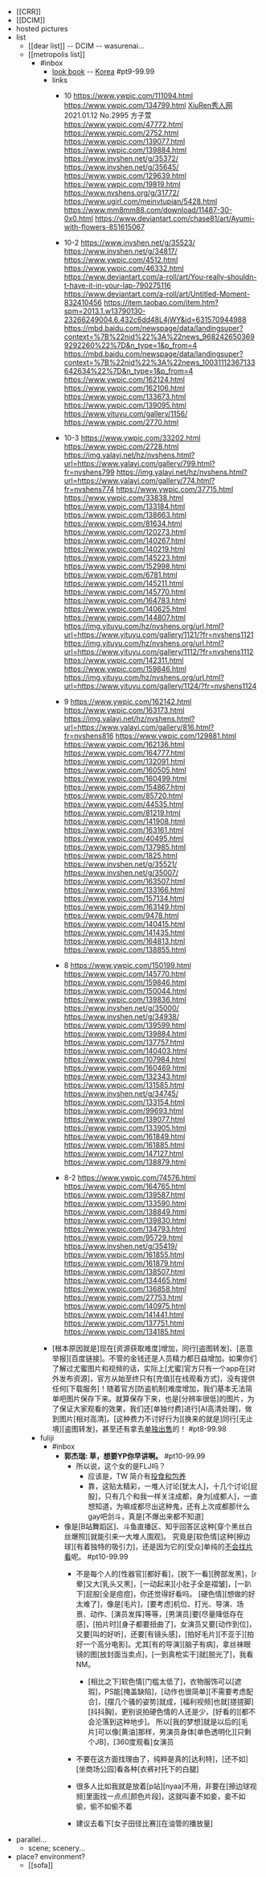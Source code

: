 - [[CRR]]
- [[DCIM]]
- hosted pictures
- list
    - [[dear list]] -- DCIM -- wasurenai...
    - [[metropolis list]]
        - #inbox
            - [look book](https://www.youtube.com/channel/UCWXMWO6UTvjQQa_VealK1BA) -- [Korea](https://bbs.saraba1st.com/2b/thread-1999660-2-1.html) #pt9-99.99
            - links
                - 10
https://www.ywpic.com/111094.html
https://www.ywpic.com/134799.html
[XiuRen秀人网](https://www.ywpic.com/141325.html) 2021.01.12 No.2995 方子萱
https://www.ywpic.com/47772.html
https://www.ywpic.com/2752.html
https://www.ywpic.com/139077.html
https://www.ywpic.com/139884.html
https://www.invshen.net/g/35372/
https://www.invshen.net/g/35645/
https://www.ywpic.com/129639.html
https://www.ywpic.com/19819.html
https://www.nvshens.org/g/31772/
https://www.ugirl.com/meinvtupian/5428.html
https://www.mm8mm88.com/download/11487-30-0x0.html
https://www.deviantart.com/chase81/art/Ayumi-with-flowers-851615067
                - 10-2
https://www.invshen.net/g/35523/
https://www.invshen.net/g/34817/
https://www.ywpic.com/4512.html
https://www.ywpic.com/46332.html
https://www.deviantart.com/a-roll/art/You-really-shouldn-t-have-it-in-your-lap-790275116
https://www.deviantart.com/a-roll/art/Untitled-Moment-832410456
https://item.taobao.com/item.htm?spm=2013.1.w13790130-23266249004.6.432c6dd48L4jWY&id=631570944988
https://mbd.baidu.com/newspage/data/landingsuper?context=%7B%22nid%22%3A%22news_9682426503699292260%22%7D&n_type=1&p_from=4
https://mbd.baidu.com/newspage/data/landingsuper?context=%7B%22nid%22%3A%22news_10031112367133642634%22%7D&n_type=1&p_from=4
https://www.ywpic.com/162124.html
https://www.ywpic.com/162106.html
https://www.ywpic.com/133673.html
https://www.ywpic.com/139095.html
https://www.yituyu.com/gallery/1156/
https://www.ywpic.com/2770.html

                - 10-3
https://www.ywpic.com/33202.html
https://www.ywpic.com/2728.html
https://img.yalayi.net/hz/nvshens.html?url=https://www.yalayi.com/gallery/799.html?fr=nvshens799
https://img.yalayi.net/hz/nvshens.html?url=https://www.yalayi.com/gallery/774.html?fr=nvshens774
https://www.ywpic.com/37715.html
https://www.ywpic.com/33838.html
https://www.ywpic.com/133184.html
https://www.ywpic.com/138663.html
https://www.ywpic.com/81634.html
https://www.ywpic.com/120273.html
https://www.ywpic.com/140267.html
https://www.ywpic.com/140219.html
https://www.ywpic.com/145223.html
https://www.ywpic.com/152998.html
https://www.ywpic.com/6781.html
https://www.ywpic.com/145211.html
https://www.ywpic.com/145770.html
https://www.ywpic.com/164783.html
https://www.ywpic.com/140625.html
https://www.ywpic.com/144807.html
https://img.yituyu.com/hz/nvshens.org/url.html?url=https://www.yituyu.com/gallery/1121/?fr=nvshens1121
https://img.yituyu.com/hz/nvshens.org/url.html?url=https://www.yituyu.com/gallery/1112/?fr=nvshens1112
https://www.ywpic.com/142311.html
https://www.ywpic.com/159846.html
https://img.yituyu.com/hz/nvshens.org/url.html?url=https://www.yituyu.com/gallery/1124/?fr=nvshens1124
                - 9
https://www.ywpic.com/162142.html
https://www.ywpic.com/163173.html
https://img.yalayi.net/hz/nvshens.html?url=https://www.yalayi.com/gallery/816.html?fr=nvshens816
https://www.ywpic.com/129881.html
https://www.ywpic.com/162136.html
https://www.ywpic.com/164777.html
https://www.ywpic.com/132091.html
https://www.ywpic.com/160505.html
https://www.ywpic.com/160499.html
https://www.ywpic.com/154867.html
https://www.ywpic.com/85720.html
https://www.ywpic.com/44535.html
https://www.ywpic.com/81219.html
https://www.ywpic.com/141908.html
https://www.ywpic.com/163161.html
https://www.ywpic.com/40495.html
https://www.ywpic.com/137985.html
https://www.ywpic.com/1825.html
https://www.invshen.net/g/35521/
https://www.invshen.net/g/35007/
https://www.ywpic.com/163507.html
https://www.ywpic.com/133166.html
https://www.ywpic.com/157134.html
https://www.ywpic.com/163149.html
https://www.ywpic.com/9478.html
https://www.ywpic.com/140415.html
https://www.ywpic.com/141435.html
https://www.ywpic.com/164813.html
https://www.ywpic.com/138855.html
                - 8
https://www.ywpic.com/150199.html
https://www.ywpic.com/145770.html
https://www.ywpic.com/159846.html
https://www.ywpic.com/150044.html
https://www.ywpic.com/139836.html
https://www.invshen.net/g/35000/
https://www.invshen.net/g/34938/
https://www.ywpic.com/139599.html
https://www.ywpic.com/139884.html
https://www.ywpic.com/137757.html
https://www.ywpic.com/140403.html
https://www.ywpic.com/107984.html
https://www.ywpic.com/160469.html
https://www.ywpic.com/132343.html
https://www.ywpic.com/131585.html
https://www.invshen.net/g/34745/
https://www.ywpic.com/133154.html
https://www.ywpic.com/99693.html
https://www.ywpic.com/139077.html
https://www.ywpic.com/133905.html
https://www.ywpic.com/161849.html
https://www.ywpic.com/161885.html
https://www.ywpic.com/147127.html
https://www.ywpic.com/138879.html
                - 8-2
https://www.ywpic.com/74576.html
https://www.ywpic.com/164765.html
https://www.ywpic.com/139587.html
https://www.ywpic.com/133590.html
https://www.ywpic.com/138849.html
https://www.ywpic.com/139830.html
https://www.ywpic.com/134793.html
https://www.ywpic.com/95729.html
https://www.invshen.net/g/35419/
https://www.ywpic.com/161855.html
https://www.ywpic.com/161879.html
https://www.ywpic.com/138507.html
https://www.ywpic.com/134465.html
https://www.ywpic.com/136858.html
https://www.ywpic.com/27753.html
https://www.ywpic.com/140975.html
https://www.ywpic.com/141441.html
https://www.ywpic.com/137751.html
https://www.ywpic.com/134185.html
            - [根本原因就是]现在[资源获取难度]增加，同行[盗图转发]、[恶意举报][百度链接]。不管的金钱还是人员精力都日益增加。如果你们了解过尤蜜图片和视频的话，实际上[尤蜜]官方只有一个app在[对外发布资源]，官方从始至终只有[充值][在线观看方式]，没有提供任何[下载服务]！随着官方[防盗机制]难度增加，我们基本无法简单吧图片保存下来。就算保存下来，也是[分辨率很低]的图片，为了保证大家观看的效果，我们还[单独付费]进行[AI高清处理]，做到图片[相对高清]。[这种费力不讨好行为][换来的就是]同行[无止境][盗图转发]，甚至还有拿去[单独出售](https://www.ywpic.com/164142.html)的！ #pt8-99.98
        - fuliji
            - #inbox
                - **郭杰瑞: 草，想要YP你早讲啊。** #pt10-99.99
                    - 所以说，这个女的是FLJ吗？
                        - 应该是，TW 简介有[投食和包养](https://bbs.saraba1st.com/2b/forum.php?mod=viewthread&tid=2000552&extra=page%3D1%26filter%3Dtypeid%26typeid%3D139&page=5)
                        - 靠，这贴太精彩，一堆人讨论[犹太人]，十几个讨论[屁股]，只有几个和我一样关注成都，身为[成都人]，一直想知道，为嘛成都尽出这种鬼，还有上次成都那什么gay吧剑斗，真是[不爆出来都不知道]
                - 像是[B站舞蹈区]、斗鱼直播区、知乎回答区这种[穿个黑丝白丝爆照][就能引来一大堆人围观]。
究竟是[软色情]这种[擦边球][有着独特的吸引力]，还是因为它的[受众]单纯的[不会找片看](https://bbs.saraba1st.com/2b/thread-2005657-2-1.html)呢。 #pt10-99.99
                    - 不是每个人的[性器官][都好看]，[脱下一看][胯部发黑]，[r晕]又大[乳头又黑]，[一动起来][小肚子全是褶皱]，[一趴下]屁股[全是痘痘]，你还觉得好看吗。
[硬色情][想做的好太难了]，像是[毛片]，[要考虑]机位、打光、导演、场景、动作、[演员发挥]等等，[男演员]要[尽量降低存在感]，[拍片时][身子都要扭曲了]，女演员又要[动作到位]，又要[叫的好听]，还要[有镜头感]，[拍好毛片][不亚于][拍好一个高分电影]。尤其[有的导演][脑子有病]，拿丝袜眼镜的图[放封面当卖点]，[一到真枪实干]就[脱光了]，我看NM。

                        - [相比之下]软色情[门槛太低了]，衣物服饰可以[遮瑕]，PS能[掩盖缺陷]，[动作也很简单][不需要考虑配合]，[摆几个骚的姿势]就成，[福利视频]也就[搓搓脚][抖抖胸]，更别说拍硬色情的人还是少，[好看的][都不会沦落到这种地步]。
所以[我的梦想]就是以后的[毛片]可以像[黄油]那样，男演员身体[单色透明化][只剩个JB]，[360度观看]女演员
                    - 不要在这方面找理由了，纯粹是真的[达利特]，[还不如][坐商场公园]看各种[衣裤衬托下的白腿]
                    - 很多人比如我就是放着[p站][nyaa]不用，非要在[擦边球视频]里面找一点点[颜色片段]，这就叫妻不如妾，妾不如偷，偷不如偷不着
                    - 建议去看下[女子田径比赛][在油管的播放量]
- parallel...
    - scene; scenery...
- place? environment?
    - [[sofa]]
